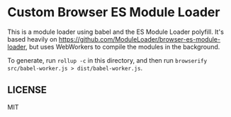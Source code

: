 Custom Browser ES Module Loader
===============================

This is a module loader using babel and the ES Module Loader polyfill.
It's based heavily on
https://github.com/ModuleLoader/browser-es-module-loader, but uses
WebWorkers to compile the modules in the background.

To generate, run `rollup -c` in this directory, and then run `browserify
src/babel-worker.js > dist/babel-worker.js`.

LICENSE
-------

MIT
